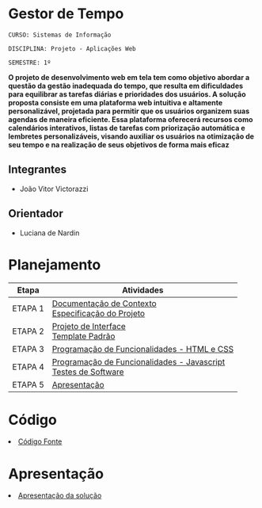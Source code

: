 # Gestor de Tempo

`CURSO: Sistemas de Informação`

`DISCIPLINA: Projeto - Aplicações Web`

`SEMESTRE: 1º`

**O projeto de desenvolvimento web em tela tem como objetivo abordar a questão da gestão inadequada do tempo, que resulta em dificuldades para equilibrar as tarefas diárias e prioridades dos usuários. A solução proposta consiste em uma plataforma web intuitiva e altamente personalizável, projetada para permitir que os usuários organizem suas agendas de maneira eficiente. Essa plataforma oferecerá recursos como calendários interativos, listas de tarefas com priorização automática e lembretes personalizáveis, visando auxiliar os usuários na otimização de seu tempo e na realização de seus objetivos de forma mais eficaz**

## Integrantes


* João Vitor Victorazzi


## Orientador

* Luciana de Nardin

# Planejamento

| Etapa         | Atividades |
|  :----:   | ----------- |
| ETAPA 1         |[Documentação de Contexto](docs/context.md) <br> [Especificação do Projeto](docs/especification.md) |
| ETAPA 2         |[Projeto de Interface](docs/interface.md) <br> [Template Padrão](docs/template.md) |
| ETAPA 3         |[Programação de Funcionalidades - HTML e CSS](docs/development.md) |
| ETAPA 4        |[Programação de Funcionalidades - Javascript](docs/development.md) <br> [Testes de Software ](docs/tests.md) |
| ETAPA 5         | [Apresentação](presentation/README.md) |

# Código

<li><a href="src/README.md"> Código Fonte</a></li>

# Apresentação

<li><a href="presentation/README.md"> Apresentação da solução</a></li>
